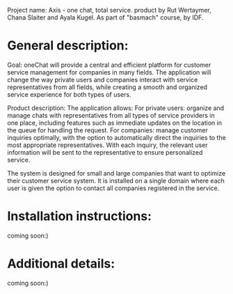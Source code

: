 Project name: Axis - one chat, total service.
product by Rut Wertaymer, Chana Slaiter and Ayala Kugel.
As part of "basmach" course, by IDF.

# General description:

Goal:
oneChat will provide a central and efficient platform for customer service management for companies in many fields. The application will change the way private users and companies interact with service representatives from all fields, while creating a smooth and organized service experience for both types of users.

Product description:
The application allows:
For private users: organize and manage chats with representatives from all types of service providers in one place, including features such as immediate updates on the location in the queue for handling the request.
For companies:
manage customer inquiries optimally, with the option to automatically direct the inquiries to the most appropriate representatives. With each inquiry, the relevant user information will be sent to the representative to ensure personalized service.

The system is designed for small and large companies that want to optimize their customer service system.
It is installed on a single domain where each user is given the option to contact all companies registered in the service.

# Installation instructions:
coming soon:)

# Additional details:
coming soon:)